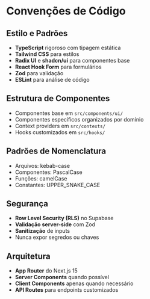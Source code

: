 # Convenções de Código

## Estilo e Padrões
- **TypeScript** rigoroso com tipagem estática
- **Tailwind CSS** para estilos
- **Radix UI** e **shadcn/ui** para componentes base
- **React Hook Form** para formulários
- **Zod** para validação
- **ESLint** para análise de código

## Estrutura de Componentes
- Componentes base em `src/components/ui/`
- Componentes específicos organizados por domínio
- Context providers em `src/contexts/`
- Hooks customizados em `src/hooks/`

## Padrões de Nomenclatura
- Arquivos: kebab-case
- Componentes: PascalCase
- Funções: camelCase
- Constantes: UPPER_SNAKE_CASE

## Segurança
- **Row Level Security (RLS)** no Supabase
- **Validação server-side** com Zod
- **Sanitização** de inputs
- Nunca expor segredos ou chaves

## Arquitetura
- **App Router** do Next.js 15
- **Server Components** quando possível
- **Client Components** apenas quando necessário
- **API Routes** para endpoints customizados